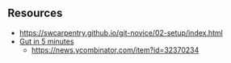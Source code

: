 ## Resources
- https://swcarpentry.github.io/git-novice/02-setup/index.html
- [Gut in 5 minutes](https://www.garyrobinson.net/2014/10/git-in-two-minutes-for-a-solo-developer.html)
	- https://news.ycombinator.com/item?id=32370234

